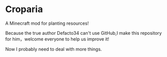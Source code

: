 # Croparia
A Minecraft mod for planting resources!

Because the true author Defacto34 can't use GitHub,I make this repository for him，welcome everyone to help us improve it!

Now I probably need to deal with more things.
